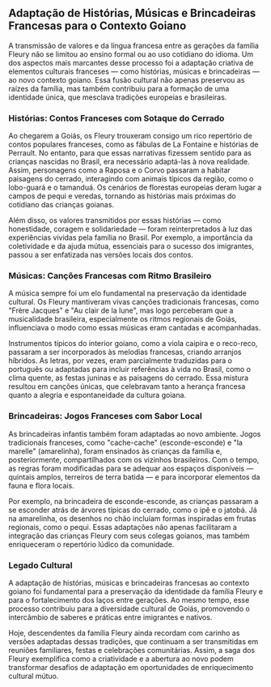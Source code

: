 ## Adaptação de Histórias, Músicas e Brincadeiras Francesas para o Contexto Goiano

A transmissão de valores e da língua francesa entre as gerações da família Fleury não se limitou ao ensino formal ou ao uso cotidiano do idioma. Um dos aspectos mais marcantes desse processo foi a adaptação criativa de elementos culturais franceses — como histórias, músicas e brincadeiras — ao novo contexto goiano. Essa fusão cultural não apenas preservou as raízes da família, mas também contribuiu para a formação de uma identidade única, que mesclava tradições europeias e brasileiras.

### Histórias: Contos Franceses com Sotaque do Cerrado

Ao chegarem a Goiás, os Fleury trouxeram consigo um rico repertório de contos populares franceses, como as fábulas de La Fontaine e histórias de Perrault. No entanto, para que essas narrativas fizessem sentido para as crianças nascidas no Brasil, era necessário adaptá-las à nova realidade. Assim, personagens como a Raposa e o Corvo passaram a habitar paisagens do cerrado, interagindo com animais típicos da região, como o lobo-guará e o tamanduá. Os cenários de florestas europeias deram lugar a campos de pequi e veredas, tornando as histórias mais próximas do cotidiano das crianças goianas.

Além disso, os valores transmitidos por essas histórias — como honestidade, coragem e solidariedade — foram reinterpretados à luz das experiências vividas pela família no Brasil. Por exemplo, a importância da coletividade e da ajuda mútua, essenciais para o sucesso dos imigrantes, passou a ser enfatizada nas versões locais dos contos.

### Músicas: Canções Francesas com Ritmo Brasileiro

A música sempre foi um elo fundamental na preservação da identidade cultural. Os Fleury mantiveram vivas canções tradicionais francesas, como "Frère Jacques" e "Au clair de la lune", mas logo perceberam que a musicalidade brasileira, especialmente os ritmos regionais de Goiás, influenciava o modo como essas músicas eram cantadas e acompanhadas.

Instrumentos típicos do interior goiano, como a viola caipira e o reco-reco, passaram a ser incorporados às melodias francesas, criando arranjos híbridos. As letras, por vezes, eram parcialmente traduzidas para o português ou adaptadas para incluir referências à vida no Brasil, como o clima quente, as festas juninas e as paisagens do cerrado. Essa mistura resultou em canções únicas, que celebravam tanto a herança francesa quanto a alegria e espontaneidade da cultura goiana.

### Brincadeiras: Jogos Franceses com Sabor Local

As brincadeiras infantis também foram adaptadas ao novo ambiente. Jogos tradicionais franceses, como "cache-cache" (esconde-esconde) e "la marelle" (amarelinha), foram ensinados às crianças da família e, posteriormente, compartilhados com os vizinhos brasileiros. Com o tempo, as regras foram modificadas para se adequar aos espaços disponíveis — quintais amplos, terreiros de terra batida — e para incorporar elementos da fauna e flora locais.

Por exemplo, na brincadeira de esconde-esconde, as crianças passaram a se esconder atrás de árvores típicas do cerrado, como o ipê e o jatobá. Já na amarelinha, os desenhos no chão incluíam formas inspiradas em frutas regionais, como o pequi. Essas adaptações não apenas facilitaram a integração das crianças Fleury com seus colegas goianos, mas também enriqueceram o repertório lúdico da comunidade.

### Legado Cultural

A adaptação de histórias, músicas e brincadeiras francesas ao contexto goiano foi fundamental para a preservação da identidade da família Fleury e para o fortalecimento dos laços entre gerações. Ao mesmo tempo, esse processo contribuiu para a diversidade cultural de Goiás, promovendo o intercâmbio de saberes e práticas entre imigrantes e nativos.

Hoje, descendentes da família Fleury ainda recordam com carinho as versões adaptadas dessas tradições, que continuam a ser transmitidas em reuniões familiares, festas e celebrações comunitárias. Assim, a saga dos Fleury exemplifica como a criatividade e a abertura ao novo podem transformar desafios de adaptação em oportunidades de enriquecimento cultural mútuo.